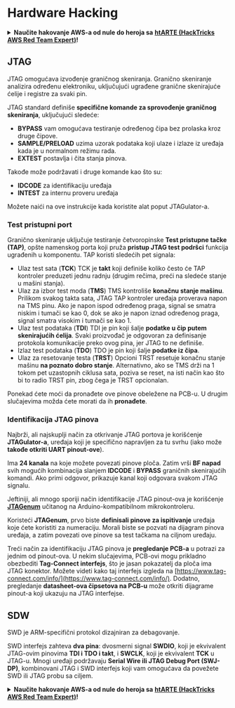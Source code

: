 # Hardware Hacking

<details>

<summary><strong>Naučite hakovanje AWS-a od nule do heroja sa</strong> <a href="https://training.hacktricks.xyz/courses/arte"><strong>htARTE (HackTricks AWS Red Team Expert)</strong></a><strong>!</strong></summary>

Drugi načini podrške HackTricks-u:

* Ako želite videti **oglašavanje vaše kompanije na HackTricks-u** ili **preuzeti HackTricks u PDF formatu** proverite [**SUBSCRIPTION PLANS**](https://github.com/sponsors/carlospolop)!
* Nabavite [**zvanični PEASS & HackTricks swag**](https://peass.creator-spring.com)
* Otkrijte [**The PEASS Family**](https://opensea.io/collection/the-peass-family), našu kolekciju ekskluzivnih [**NFT-ova**](https://opensea.io/collection/the-peass-family)
* **Pridružite se** 💬 [**Discord grupi**](https://discord.gg/hRep4RUj7f) ili [**telegram grupi**](https://t.me/peass) ili nas **pratite** na **Twitter-u** 🐦 [**@carlospolopm**](https://twitter.com/hacktricks\_live)**.**
* **Podelite svoje hakovanje trikove slanjem PR-ova na** [**HackTricks**](https://github.com/carlospolop/hacktricks) i [**HackTricks Cloud**](https://github.com/carlospolop/hacktricks-cloud) github repozitorijume.

</details>

##

## JTAG

JTAG omogućava izvođenje graničnog skeniranja. Granično skeniranje analizira određenu elektroniku, uključujući ugrađene granične skenirajuće ćelije i registre za svaki pin.

JTAG standard definiše **specifične komande za sprovođenje graničnog skeniranja**, uključujući sledeće:

* **BYPASS** vam omogućava testiranje određenog čipa bez prolaska kroz druge čipove.
* **SAMPLE/PRELOAD** uzima uzorak podataka koji ulaze i izlaze iz uređaja kada je u normalnom režimu rada.
* **EXTEST** postavlja i čita stanja pinova.

Takođe može podržavati i druge komande kao što su:

* **IDCODE** za identifikaciju uređaja
* **INTEST** za internu proveru uređaja

Možete naići na ove instrukcije kada koristite alat poput JTAGulator-a.

### Test pristupni port

Granično skeniranje uključuje testiranje četvoropinske **Test pristupne tačke (TAP)**, opšte namenskog porta koji pruža **pristup JTAG test podršci** funkcija ugrađenih u komponentu. TAP koristi sledećih pet signala:

* Ulaz test sata (**TCK**) TCK je **takt** koji definiše koliko često će TAP kontroler preduzeti jednu radnju (drugim rečima, preći na sledeće stanje u mašini stanja).
* Ulaz za izbor test moda (**TMS**) TMS kontroliše **konačnu stanje mašinu**. Prilikom svakog takta sata, JTAG TAP kontroler uređaja proverava napon na TMS pinu. Ako je napon ispod određenog praga, signal se smatra niskim i tumači se kao 0, dok se ako je napon iznad određenog praga, signal smatra visokim i tumači se kao 1.
* Ulaz test podataka (**TDI**) TDI je pin koji šalje **podatke u čip putem skenirajućih ćelija**. Svaki proizvođač je odgovoran za definisanje protokola komunikacije preko ovog pina, jer JTAG to ne definiše.
* Izlaz test podataka (**TDO**) TDO je pin koji šalje **podatke iz čipa**.
* Ulaz za resetovanje testa (**TRST**) Opcioni TRST resetuje konačnu stanje mašinu **na poznato dobro stanje**. Alternativno, ako se TMS drži na 1 tokom pet uzastopnih ciklusa sata, poziva se reset, na isti način kao što bi to radio TRST pin, zbog čega je TRST opcionalan.

Ponekad ćete moći da pronađete ove pinove obeležene na PCB-u. U drugim slučajevima možda ćete morati da ih **pronađete**.

### Identifikacija JTAG pinova

Najbrži, ali najskuplji način za otkrivanje JTAG portova je korišćenje **JTAGulator-a**, uređaja koji je specifično napravljen za tu svrhu (iako može **takođe otkriti UART pinout-ove**).

Ima **24 kanala** na koje možete povezati pinove ploča. Zatim vrši **BF napad** svih mogućih kombinacija slanjem **IDCODE** i **BYPASS** graničnih skenirajućih komandi. Ako primi odgovor, prikazuje kanal koji odgovara svakom JTAG signalu.

Jeftiniji, ali mnogo sporiji način identifikacije JTAG pinout-ova je korišćenje [**JTAGenum**](https://github.com/cyphunk/JTAGenum/) učitanog na Arduino-kompatibilnom mikrokontroleru.

Koristeći **JTAGenum**, prvo biste **definisali pinove za ispitivanje** uređaja koje ćete koristiti za numeraciju. Morali biste se pozvati na dijagram pinova uređaja, a zatim povezati ove pinove sa test tačkama na ciljnom uređaju.

Treći način za identifikaciju JTAG pinova je **pregledanje PCB-a** u potrazi za jednim od pinout-ova. U nekim slučajevima, PCB-ovi mogu prikladno obezbediti **Tag-Connect interfejs**, što je jasan pokazatelj da ploča ima JTAG konektor. Možete videti kako taj interfejs izgleda na [https://www.tag-connect.com/info/](https://www.tag-connect.com/info/). Dodatno, pregledanje **datasheet-ova čipsetova na PCB-u** može otkriti dijagrame pinout-a koji ukazuju na JTAG interfejse.

## SDW

SWD je ARM-specifični protokol dizajniran za debagovanje.

SWD interfejs zahteva **dva pina**: dvosmerni signal **SWDIO**, koji je ekvivalent JTAG-ovim pinovima **TDI i TDO i takt**, i **SWCLK**, koji je ekvivalent **TCK** u JTAG-u. Mnogi uređaji podržavaju **Serial Wire ili JTAG Debug Port (SWJ-DP)**, kombinovani JTAG i SWD interfejs koji vam omogućava da povežete SWD ili JTAG probu sa ciljem.

<details>

<summary><strong>Naučite hakovanje AWS-a od nule do heroja sa</strong> <a href="https://training.hacktricks.xyz/courses/arte"><strong>htARTE (HackTricks AWS Red Team Expert)</strong></a><strong>!</strong></summary>

Drugi načini podrške HackTricks-u:

* Ako želite videti **oglašavanje vaše kompanije na HackTricks-u** ili **preuzeti HackTricks u PDF formatu** proverite [**SUBSCRIPTION PLANS**](https://github.com/sponsors/carlospolop)!
* Nabavite [**zvanični PEASS & HackTricks swag**](https://peass.creator-spring.com)
* Otkrijte [**The PEASS Family**](https://opensea.io/collection/the-peass-family), našu kolekciju ekskluzivnih [**NFT-ova**](https://opensea.io/collection/the-peass-family)
* **Pridružite se** 💬 [**Discord grupi**](https://discord.gg/hRep4RUj7f) ili [**telegram grupi**](https://t.me/peass) ili nas **pratite** na **Twitter-u** 🐦 [**@carlospolopm**](https://twitter.com/hacktricks\_live)**.**
* **Podelite svoje hakovanje trikove slanjem PR-ova na** [**HackTricks**](https://github.com/carlospolop/hacktricks) i [**HackTricks Cloud**](https://github.com/carlospolop/hacktricks-cloud) github repozitorijume.

</details>
